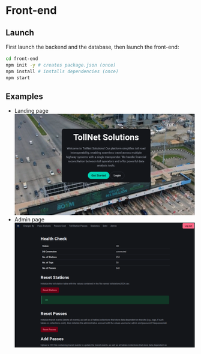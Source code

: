 # Front-end

## Launch

First launch the backend and the database, then launch the front-end:
```bash
cd front-end
npm init -y # creates package.json (once)
npm install # installs dependencies (once)
npm start
```

## Examples

- Landing page ![landing page](demo/landing-page.png)
- Admin page ![admin page](demo/admin-page.png)

